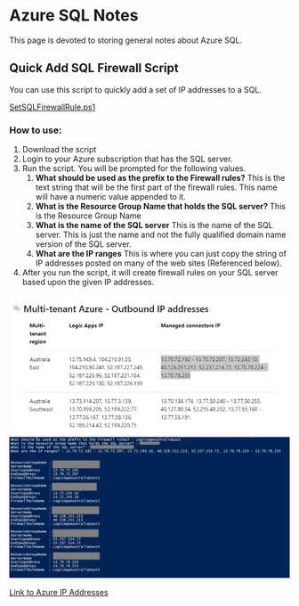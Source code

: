  # Azure SQL Notes

This page is devoted to storing general notes about Azure SQL.


## Quick Add SQL Firewall Script
You can use this script to quickly add a set of IP addresses to a SQL.

[SetSQLFirewallRule.ps1](https://github.com/JayWitt/AzureOperationGuide/raw/main/SetSQLFirewallrule.ps1)

### How to use:
1. Download the script
1. Login to your Azure subscription that has the SQL server.
1. Run the script. You will be prompted for the following values.
   1. **What should be used as the prefix to the Firewall rules?** This is the text string that will be the first part of the firewall rules. This name will have a numeric value appended to it.
   1. **What is the Resource Group Name that holds the SQL server?** This is the Resource Group Name
   1. **What is the name of the SQL server** This is the name of the SQL server. This is just the name and not the fully qualified domain name version of the SQL server.
   1. **What are the IP ranges** This is where you can just copy the string of IP addresses posted on many of the web sites (Referenced below).
1. After you run the script, it will create firewall rules on your SQL server based upon the given IP addresses.

![IP Address Example](https://github.com/JayWitt/AzureOperationGuide/raw/main/AzureSQL/ipaddrs.png)

![Script Output](https://github.com/JayWitt/AzureOperationGuide/raw/main/AzureSQL/SQLFirewallIPs.png)

[Link to Azure IP Addresses](https://github.com/JayWitt/AzureOperationGuide/blob/main/Network/IPAddressReference.md)